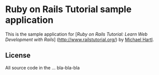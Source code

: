 # Ruby on Rails Tutorial sample application

This is the sample application for
[*Ruby on Rails Tutorial:
Learn Web Development with Rails*] (http://www.railstutorial.org/)
by [Michael Hartl](http://www.michaelhartl.com/).

## License

All source code in the ... bla-bla-bla